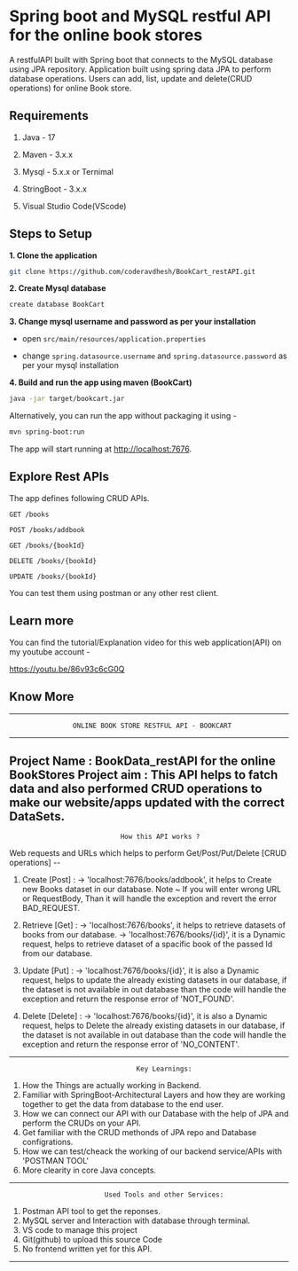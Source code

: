 # Spring boot and MySQL restful API for the online book stores
A restfulAPI built with Spring boot that connects to the MySQL database using JPA repository. Application built using spring data JPA to perform database operations. Users can add, list, update and delete(CRUD operations) for online Book store.

## Requirements

1. Java - 17

2. Maven - 3.x.x

3. Mysql - 5.x.x or Ternimal 

4. StringBoot - 3.x.x

5. Visual Studio Code(VScode)

## Steps to Setup

**1. Clone the application**

```bash
git clone https://github.com/coderavdhesh/BookCart_restAPI.git
```

**2. Create Mysql database**
```bash
create database BookCart
```

**3. Change mysql username and password as per your installation**

+ open `src/main/resources/application.properties`

+ change `spring.datasource.username` and `spring.datasource.password` as per your mysql installation

**4. Build and run the app using maven (BookCart)**

```bash
java -jar target/bookcart.jar
```
Alternatively, you can run the app without packaging it using -

```bash
mvn spring-boot:run
```

The app will start running at <http://localhost:7676>.

## Explore Rest APIs

The app defines following CRUD APIs.

    GET /books
    
    POST /books/addbook
    
    GET /books/{bookId}
    
    DELETE /books/{bookId}
    
    UPDATE /books/{bookId}

You can test them using postman or any other rest client.


## Learn more

You can find the tutorial/Explanation video for this web application(API) on my youtube account -

   https://youtu.be/86v93c6cG0Q


## Know More

-----------------------------------------------------------------------------------------------
                    ONLINE BOOK STORE RESTFUL API - BOOKCART
-----------------------------------------------------------------------------------------------
Project Name : BookData_restAPI for the online BookStores
Project aim : This API helps to fatch data and also performed CRUD operations to make our website/apps updated with the correct DataSets.
-----------------------------------------------------------------------------------------------
                                How this API works ? 
Web requests and URLs which helps to perform Get/Post/Put/Delete [CRUD operations] --

1. Create [Post] : 
    -> 'localhost:7676/books/addbook', it helps to Create new Books dataset in our database.
    Note ~ If you will enter wrong URL or RequestBody, Than it will handle the exception and revert the error BAD_REQUEST.

2. Retrieve [Get] : 
    -> 'localhost:7676/books', it helps to retrieve datasets of books from our database.
    -> 'localhost:7676/books/{id}', it is a Dynamic request, helps to retrieve dataset of a spacific book of the passed Id from our database.

3. Update [Put] :
    -> 'localhost:7676/books/{id}', it is also a Dynamic request, helps to update the already existing datasets in our database, if the dataset is not available in out database than the code will handle the exception and return the response error of 'NOT_FOUND'.

4. Delete [Delete] :
    -> 'localhost:7676/books/{id}', it is also a Dynamic request, helps to Delete the already existing datasets in our database, if the dataset is not available in out database than the code will handle the exception and return the response error of 'NO_CONTENT'.
-----------------------------------------------------------------------------------------------
                                    Key Learnings:
1. How the Things are actually working in Backend.
2. Familiar with SpringBoot-Architectural Layers and how they are working together to get the
   data from database to the end user.
3. How we can connect our API with our Database with the help of JPA and perform the CRUDs on 
   your API.
4. Get familiar with the CRUD methonds of JPA repo and Database configrations.
5. How we can test/cheack the working of our backend service/APIs with 'POSTMAN TOOL'
6. More clearity in core Java concepts.
-----------------------------------------------------------------------------------------------
                            Used Tools and other Services: 
1. Postman API tool to get the reponses.
2. MySQL server and Interaction with database through terminal.
3. VS code to manage this project
4. Git(github) to upload this source Code
5. No frontend written yet for this API.
-----------------------------------------------------------------------------------------------



